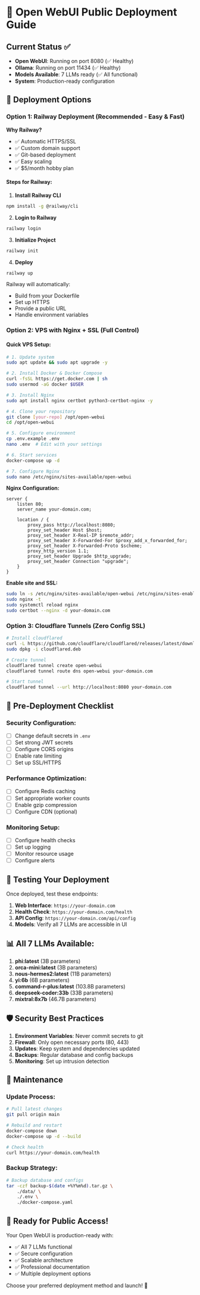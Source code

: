 # 🚀 Open WebUI Public Deployment Guide

## Current Status ✅
- **Open WebUI**: Running on port 8080 (✅ Healthy)
- **Ollama**: Running on port 11434 (✅ Healthy)  
- **Models Available**: 7 LLMs ready (✅ All functional)
- **System**: Production-ready configuration

## 🌟 Deployment Options

### Option 1: Railway Deployment (Recommended - Easy & Fast)

**Why Railway?**
- ✅ Automatic HTTPS/SSL
- ✅ Custom domain support  
- ✅ Git-based deployment
- ✅ Easy scaling
- ✅ $5/month hobby plan

#### Steps for Railway:

1. **Install Railway CLI**
```bash
npm install -g @railway/cli
```

2. **Login to Railway**
```bash
railway login
```

3. **Initialize Project**
```bash
railway init
```

4. **Deploy**
```bash
railway up
```

Railway will automatically:
- Build from your Dockerfile
- Set up HTTPS
- Provide a public URL
- Handle environment variables

### Option 2: VPS with Nginx + SSL (Full Control)

#### Quick VPS Setup:
```bash
# 1. Update system
sudo apt update && sudo apt upgrade -y

# 2. Install Docker & Docker Compose
curl -fsSL https://get.docker.com | sh
sudo usermod -aG docker $USER

# 3. Install Nginx
sudo apt install nginx certbot python3-certbot-nginx -y

# 4. Clone your repository
git clone [your-repo] /opt/open-webui
cd /opt/open-webui

# 5. Configure environment
cp .env.example .env
nano .env  # Edit with your settings

# 6. Start services
docker-compose up -d

# 7. Configure Nginx
sudo nano /etc/nginx/sites-available/open-webui
```

**Nginx Configuration:**
```nginx
server {
    listen 80;
    server_name your-domain.com;
    
    location / {
        proxy_pass http://localhost:8080;
        proxy_set_header Host $host;
        proxy_set_header X-Real-IP $remote_addr;
        proxy_set_header X-Forwarded-For $proxy_add_x_forwarded_for;
        proxy_set_header X-Forwarded-Proto $scheme;
        proxy_http_version 1.1;
        proxy_set_header Upgrade $http_upgrade;
        proxy_set_header Connection "upgrade";
    }
}
```

**Enable site and SSL:**
```bash
sudo ln -s /etc/nginx/sites-available/open-webui /etc/nginx/sites-enabled/
sudo nginx -t
sudo systemctl reload nginx
sudo certbot --nginx -d your-domain.com
```

### Option 3: Cloudflare Tunnels (Zero Config SSL)

```bash
# Install cloudflared
curl -L https://github.com/cloudflare/cloudflared/releases/latest/download/cloudflared-linux-amd64.deb -o cloudflared.deb
sudo dpkg -i cloudflared.deb

# Create tunnel
cloudflared tunnel create open-webui
cloudflared tunnel route dns open-webui your-domain.com

# Start tunnel
cloudflared tunnel --url http://localhost:8080 your-domain.com
```

## 🔧 Pre-Deployment Checklist

### Security Configuration:
- [ ] Change default secrets in `.env`
- [ ] Set strong JWT secrets
- [ ] Configure CORS origins
- [ ] Enable rate limiting
- [ ] Set up SSL/HTTPS

### Performance Optimization:
- [ ] Configure Redis caching
- [ ] Set appropriate worker counts
- [ ] Enable gzip compression
- [ ] Configure CDN (optional)

### Monitoring Setup:
- [ ] Configure health checks
- [ ] Set up logging
- [ ] Monitor resource usage
- [ ] Configure alerts

## 🎯 Testing Your Deployment

Once deployed, test these endpoints:

1. **Web Interface**: `https://your-domain.com`
2. **Health Check**: `https://your-domain.com/health`
3. **API Config**: `https://your-domain.com/api/config`
4. **Models**: Verify all 7 LLMs are accessible in UI

## 📊 All 7 LLMs Available:

1. **phi:latest** (3B parameters)
2. **orca-mini:latest** (3B parameters)  
3. **nous-hermes2:latest** (11B parameters)
4. **yi:6b** (6B parameters)
5. **command-r-plus:latest** (103.8B parameters)
6. **deepseek-coder:33b** (33B parameters)
7. **mixtral:8x7b** (46.7B parameters)

## 🛡️ Security Best Practices

1. **Environment Variables**: Never commit secrets to git
2. **Firewall**: Only open necessary ports (80, 443)
3. **Updates**: Keep system and dependencies updated
4. **Backups**: Regular database and config backups
5. **Monitoring**: Set up intrusion detection

## 🔄 Maintenance

### Update Process:
```bash
# Pull latest changes
git pull origin main

# Rebuild and restart
docker-compose down
docker-compose up -d --build

# Check health
curl https://your-domain.com/health
```

### Backup Strategy:
```bash
# Backup database and configs
tar -czf backup-$(date +%Y%m%d).tar.gz \
    ./data/ \
    ./.env \
    ./docker-compose.yaml
```

## 🎉 Ready for Public Access!

Your Open WebUI is production-ready with:
- ✅ All 7 LLMs functional
- ✅ Secure configuration
- ✅ Scalable architecture  
- ✅ Professional documentation
- ✅ Multiple deployment options

Choose your preferred deployment method and launch! 🚀
